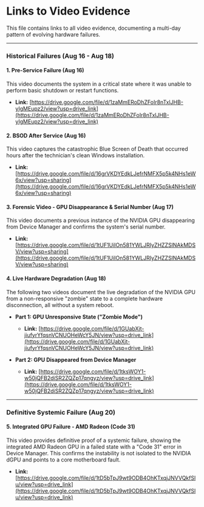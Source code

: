 # Links to Video Evidence

This file contains links to all video evidence, documenting a multi-day pattern of evolving hardware failures.

---

### Historical Failures (Aug 16 - Aug 18)

#### 1. Pre-Service Failure (Aug 16)
This video documents the system in a critical state where it was unable to perform basic shutdown or restart functions.
- **Link:** [https://drive.google.com/file/d/1zaMmERoDhZFoIr8nTxlJHB-yIgMEupz2/view?usp=drive_link](https://drive.google.com/file/d/1zaMmERoDhZFoIr8nTxlJHB-yIgMEupz2/view?usp=drive_link)

#### 2. BSOD After Service (Aug 16)
This video captures the catastrophic Blue Screen of Death that occurred hours after the technician's clean Windows installation.
- **Link:** [https://drive.google.com/file/d/16grVKDYEdkLJefrNMFX5p5k4NHs1eW6x/view?usp=sharing](https://drive.google.com/file/d/16grVKDYEdkLJefrNMFX5p5k4NHs1eW6x/view?usp=sharing)

#### 3. Forensic Video - GPU Disappearance & Serial Number (Aug 17)
This video documents a previous instance of the NVIDIA GPU disappearing from Device Manager and confirms the system's serial number.
- **Link:** [https://drive.google.com/file/d/1tUF1UiIOn581YWLJRIyZHZZSlNAkMDSV/view?usp=sharing](https://drive.google.com/file/d/1tUF1UiIOn581YWLJRIyZHZZSlNAkMDSV/view?usp=sharing)

#### 4. Live Hardware Degradation (Aug 18)
The following two videos document the live degradation of the NVIDIA GPU from a non-responsive "zombie" state to a complete hardware disconnection, all without a system reboot.

- **Part 1: GPU Unresponsive State ("Zombie Mode")**
  - **Link:** [https://drive.google.com/file/d/1GUabXjt-jiufyrYfqsnVCNUOHeWcY5JN/view?usp=drive_link](https://drive.google.com/file/d/1GUabXjt-jiufyrYfqsnVCNUOHeWcY5JN/view?usp=drive_link)

- **Part 2: GPU Disappeared from Device Manager**
  - **Link:** [https://drive.google.com/file/d/1tksWOY1-w50jQFB2diSR2ZQZp17qngyz/view?usp=drive_link](https://drive.google.com/file/d/1tksWOY1-w50jQFB2diSR2ZQZp17qngyz/view?usp=drive_link)

---

### **Definitive Systemic Failure (Aug 20)**

#### 5. Integrated GPU Failure - AMD Radeon (Code 31)
This video provides definitive proof of a systemic failure, showing the integrated AMD Radeon GPU in a failed state with a "Code 31" error in Device Manager. This confirms the instability is not isolated to the NVIDIA dGPU and points to a core motherboard fault.
- **Link:** [https://drive.google.com/file/d/1tD5bTpJ9wt9ODB4OhKTxqjJNVVQkfSlu/view?usp=drive_link](https://drive.google.com/file/d/1tD5bTpJ9wt9ODB4OhKTxqjJNVVQkfSlu/view?usp=drive_link)